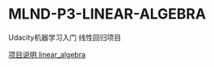 # MLND-P3-LINEAR-ALGEBRA
Udacity机器学习入门 线性回归项目

[项目说明 linear_algebra](https://github.com/nd009/linear_algebra)
